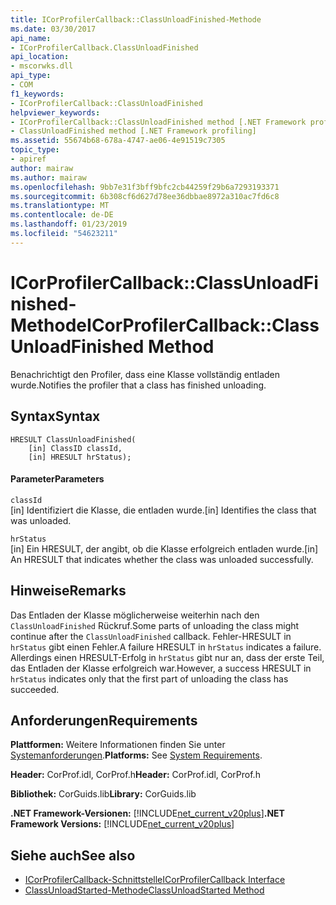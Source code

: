 ```yaml
---
title: ICorProfilerCallback::ClassUnloadFinished-Methode
ms.date: 03/30/2017
api_name:
- ICorProfilerCallback.ClassUnloadFinished
api_location:
- mscorwks.dll
api_type:
- COM
f1_keywords:
- ICorProfilerCallback::ClassUnloadFinished
helpviewer_keywords:
- ICorProfilerCallback::ClassUnloadFinished method [.NET Framework profiling]
- ClassUnloadFinished method [.NET Framework profiling]
ms.assetid: 55674b68-678a-4747-ae06-4e91519c7305
topic_type:
- apiref
author: mairaw
ms.author: mairaw
ms.openlocfilehash: 9bb7e31f3bff9bfc2cb44259f29b6a7293193371
ms.sourcegitcommit: 6b308cf6d627d78ee36dbbae8972a310ac7fd6c8
ms.translationtype: MT
ms.contentlocale: de-DE
ms.lasthandoff: 01/23/2019
ms.locfileid: "54623211"
---
```

# <a name="icorprofilercallbackclassunloadfinished-method"></a><span data-ttu-id="defce-102">ICorProfilerCallback::ClassUnloadFinished-Methode</span><span class="sxs-lookup"><span data-stu-id="defce-102">ICorProfilerCallback::ClassUnloadFinished Method</span></span>
<span data-ttu-id="defce-103">Benachrichtigt den Profiler, dass eine Klasse vollständig entladen wurde.</span><span class="sxs-lookup"><span data-stu-id="defce-103">Notifies the profiler that a class has finished unloading.</span></span>  
  
## <a name="syntax"></a><span data-ttu-id="defce-104">Syntax</span><span class="sxs-lookup"><span data-stu-id="defce-104">Syntax</span></span>  
  
```  
HRESULT ClassUnloadFinished(  
    [in] ClassID classId,  
    [in] HRESULT hrStatus);  
```  
  
#### <a name="parameters"></a><span data-ttu-id="defce-105">Parameter</span><span class="sxs-lookup"><span data-stu-id="defce-105">Parameters</span></span>  
 `classId`  
 <span data-ttu-id="defce-106">[in] Identifiziert die Klasse, die entladen wurde.</span><span class="sxs-lookup"><span data-stu-id="defce-106">[in] Identifies the class that was unloaded.</span></span>  
  
 `hrStatus`  
 <span data-ttu-id="defce-107">[in] Ein HRESULT, der angibt, ob die Klasse erfolgreich entladen wurde.</span><span class="sxs-lookup"><span data-stu-id="defce-107">[in] An HRESULT that indicates whether the class was unloaded successfully.</span></span>  
  
## <a name="remarks"></a><span data-ttu-id="defce-108">Hinweise</span><span class="sxs-lookup"><span data-stu-id="defce-108">Remarks</span></span>  
 <span data-ttu-id="defce-109">Das Entladen der Klasse möglicherweise weiterhin nach den `ClassUnloadFinished` Rückruf.</span><span class="sxs-lookup"><span data-stu-id="defce-109">Some parts of unloading the class might continue after the `ClassUnloadFinished` callback.</span></span> <span data-ttu-id="defce-110">Fehler-HRESULT in `hrStatus` gibt einen Fehler.</span><span class="sxs-lookup"><span data-stu-id="defce-110">A failure HRESULT in `hrStatus` indicates a failure.</span></span> <span data-ttu-id="defce-111">Allerdings einen HRESULT-Erfolg in `hrStatus` gibt nur an, dass der erste Teil, das Entladen der Klasse erfolgreich war.</span><span class="sxs-lookup"><span data-stu-id="defce-111">However, a success HRESULT in `hrStatus` indicates only that the first part of unloading the class has succeeded.</span></span>  
  
## <a name="requirements"></a><span data-ttu-id="defce-112">Anforderungen</span><span class="sxs-lookup"><span data-stu-id="defce-112">Requirements</span></span>  
 <span data-ttu-id="defce-113">**Plattformen:** Weitere Informationen finden Sie unter [Systemanforderungen](../../../../docs/framework/get-started/system-requirements.md).</span><span class="sxs-lookup"><span data-stu-id="defce-113">**Platforms:** See [System Requirements](../../../../docs/framework/get-started/system-requirements.md).</span></span>  
  
 <span data-ttu-id="defce-114">**Header:** CorProf.idl, CorProf.h</span><span class="sxs-lookup"><span data-stu-id="defce-114">**Header:** CorProf.idl, CorProf.h</span></span>  
  
 <span data-ttu-id="defce-115">**Bibliothek:** CorGuids.lib</span><span class="sxs-lookup"><span data-stu-id="defce-115">**Library:** CorGuids.lib</span></span>  
  
 <span data-ttu-id="defce-116">**.NET Framework-Versionen:** [!INCLUDE[net_current_v20plus](../../../../includes/net-current-v20plus-md.md)]</span><span class="sxs-lookup"><span data-stu-id="defce-116">**.NET Framework Versions:** [!INCLUDE[net_current_v20plus](../../../../includes/net-current-v20plus-md.md)]</span></span>  
  
## <a name="see-also"></a><span data-ttu-id="defce-117">Siehe auch</span><span class="sxs-lookup"><span data-stu-id="defce-117">See also</span></span>
- [<span data-ttu-id="defce-118">ICorProfilerCallback-Schnittstelle</span><span class="sxs-lookup"><span data-stu-id="defce-118">ICorProfilerCallback Interface</span></span>](../../../../docs/framework/unmanaged-api/profiling/icorprofilercallback-interface.md)
- [<span data-ttu-id="defce-119">ClassUnloadStarted-Methode</span><span class="sxs-lookup"><span data-stu-id="defce-119">ClassUnloadStarted Method</span></span>](../../../../docs/framework/unmanaged-api/profiling/icorprofilercallback-classunloadstarted-method.md)
